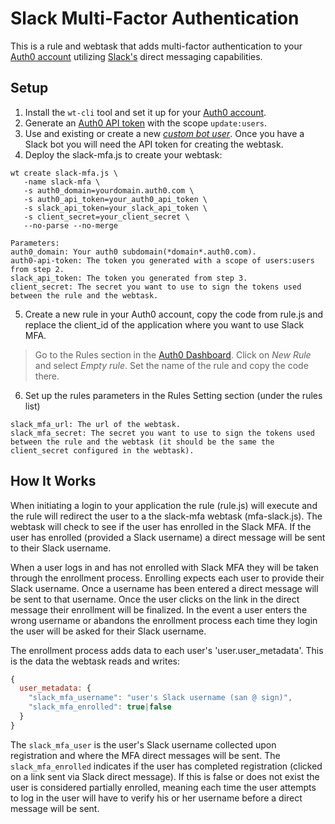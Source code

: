 # Slack Multi-Factor Authentication

This is a rule and webtask that adds multi-factor authentication to your [Auth0 account](https://www.Auth0.com) utilizing [Slack's](https://www.slack.com) direct messaging capabilities.

## Setup

1. Install the `wt-cli` tool and set it up for your [Auth0 account](https://manage.auth0.com/#/account/webtasks).
2. Generate an [Auth0 API token](https://auth0.com/docs/api/management/v2/tokens) with the scope `update:users`.
3. Use and existing or create a new [_custom bot user_](https://my.slack.com/services/new/bot).  Once you have a Slack bot you will need the API token for creating the webtask.
4. Deploy the slack-mfa.js to create your webtask:
```
wt create slack-mfa.js \
   -name slack-mfa \
   -s auth0_domain=yourdomain.auth0.com \
   -s auth0_api_token=your_auth0_api_token \
   -s slack_api_token=your_slack_api_token \
   -s client_secret=your_client_secret \   
   --no-parse --no-merge
```
```
Parameters:
auth0_domain: Your auth0 subdomain(*domain*.auth0.com).
auth0-api-token: The token you generated with a scope of users:users from step 2.
slack_api_token: The token you generated from step 3.
client_secret: The secret you want to use to sign the tokens used between the rule and the webtask.
```
5. Create a new rule in your Auth0 account, copy the code from rule.js and replace the client_id of the application where you want to use Slack MFA.
>Go to the Rules section in the [Auth0 Dashboard](https://manage.auth0.com/#/rules). Click on *New Rule* and select *Empty rule*. Set the name of the rule and copy the code there.
6. Set up the rules parameters in the Rules Setting section (under the rules list)
```
slack_mfa_url: The url of the webtask.
slack_mfa_secret: The secret you want to use to sign the tokens used between the rule and the webtask (it should be the same the client_secret configured in the webtask).
```

## How It Works

When initiating a login to your application the rule (rule.js) will execute and the rule will redirect the user to a the slack-mfa webtask (mfa-slack.js).  The webtask will check to see if the user has enrolled in the Slack MFA.  If the user has enrolled (provided a Slack username) a direct message will be sent to their Slack username.  

When a user logs in and has not enrolled with Slack MFA they will be taken through the enrollment process.  Enrolling expects each user to provide their Slack username.  Once a username has been entered a direct message will be sent to that username.  Once the user clicks on the link in the direct message their enrollment will be finalized.  In the event a user enters the wrong username or abandons the enrollment process each time they login the user will be asked for their Slack username.

The enrollment process adds data to each user's 'user.user_metadata'.  This is the data the webtask reads and writes:

```js
{
  user_metadata: {
    "slack_mfa_username": "user's Slack username (san @ sign)",
    "slack_mfa_enrolled": true|false
  }
}
```

The `slack_mfa_user` is the user's Slack username collected upon registration and where the MFA direct messages will be sent.  The `slack_mfa_enrolled` indicates if the user has completed registration (clicked on a link sent via Slack direct message).  If this is false or does not exist the user is considered partially enrolled, meaning each time the user attempts to log in the user will have to verify his or her username before a direct message will be sent.
